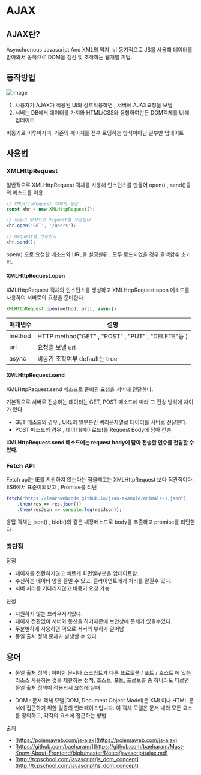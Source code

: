 # AJAX


## AJAX란?

Asynchronous Javascript And XML의 약자, 비 동기적으로 JS를 사용해 데이터를 받아와서 동적으로 DOM을 갱신 및 조작하는 웹개발 기법.


## 동작방법

![image](https://github.com/baeharam/Must-Know-About-Frontend/raw/master/images/javascript/ajax.png)

1. 사용자가 AJAX가 적용된 UI와 상호작용하면 , 서버에 AJAX요청을 보냄
2. 서버는 DB에서 데이터를 가져와 HTML/CSS와 융합하여만든 DOM객체를 UI에 업데이트 

비동기로 이루어지며, 기존의 페이지를 전부 로딩하는 방식이아닌 일부만 업데이트

## 사용법

### XMLHttpRequest

일반적으로 XMLHttpRequest 객체를 사용해 인스턴스를 만들어 open() , send()등의 메소드를 이용

```js
// XMLHttpRequest 객체의 생성
const xhr = new XMLHttpRequest();

// 비동기 방식으로 Request를 오픈한다
xhr.open('GET', '/users');

// Request를 전송한다
xhr.send();

```
open() 으로 요청할 메소드와 URL을 설정한뒤 , 모두 로드되었을 경우 콜백함수 초기화.

#### XMLHttpRequest.open

XMLHttpRequest 객체의 인스턴스를 생성하고 XMLHttpRequest.open 메소드를 사용하여 서버로의 요청을 준비한다. 

```js
XMLHttpRequest.open(method, url[, async])
```

|매개변수|설명|
|------|----------------|
|method|HTTP method("GET" , "POST" , "PUT" , "DELETE"등 )|
|url|요청을 보낼 url|
|async|비동기 조작여부 default는 true|


#### XMLHttpRequest.send

XMLHttpRequest.send 메소드로 준비된 요청을 서버에 전달한다.

기본적으로 서버로 전송하는 데이터는 GET, POST 메소드에 따라 그 전송 방식에 차이가 있다.

+ GET 메소드의 경우 , URL의 일부분인 쿼리문자열로 데이터를 서버로 전달한다.
+ POST 메소드의 경우 , 데이터(페이로드)를 Request Body에 담아 전송

X**MLHttpRequest.send 메소드에는 request body에 담아 전송할 인수를 전달할 수 있다.**

### Fetch API

Fetch api는 IE를 지원하지 않는다는 점을빼고는 XMLHttpRequest 보다 직관적이다.
ES6에서 표준이되었고  , Promise를 리턴

```js
fetch("https://learnwebcode.github.io/json-example/animals-1.json")
    .then(res => res.json())
    .then(resJson => console.log(resJson));

```
응답 객체는 json() , blob()와 같은 내장메소드로 body를 추출하고 promise를 리턴한다.


### 장단점

장점
+ 페이지를 전환하지않고 빠르게 화면일부분을 업데이트함.
+ 수신하는 데이터 양을 줄일 수 있고, 클라이언트에게 처리를 맡길수 있다.
+ 서버 처리를 기다리지않고 비동기 요청 가능

단점
+ 지원하지 않는 브라우저가있다.
+ 페이지 전환없이 서버와 통신을 하기때문에 보안상에 문제가 있을수있다.
+ 무분별하게 사용하면 역으로 서버의 부하가 일어남
+ 동일 출처 정책 문제가 발생할 수 있다.


## 용어
+ 동일 출처 정책 : 어떠한 문서나 스크립트가 다른 프로토콜 / 포트 / 호스트 에 있는 리소스 사용하는 것을 제한하는 정책, 호스트, 포트, 프로토콜 중 하나라도 다르면 동일 출처 정책이 적용되서 요청에 실패

+ DOM : 문서 객체 모델(DOM, Document Object Model)은 XML이나 HTML 문서에 접근하기 위한 일종의 인터페이스입니다.
이 객체 모델은 문서 내의 모든 요소를 정의하고, 각각의 요소에 접근하는 방법






출처
+ [https://poiemaweb.com/js-ajax](https://poiemaweb.com/js-ajax)
+ [https://github.com/baeharam/](https://github.com/baeharam/Must-Know-About-Frontend/blob/master/Notes/javascript/ajax.md)
+ [http://tcpschool.com/javascript/js_dom_concept](http://tcpschool.com/javascript/js_dom_concept) 